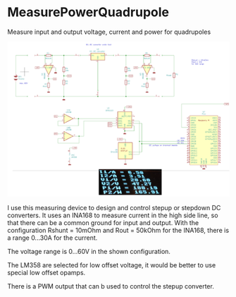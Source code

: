 # MeasurePowerQuadrupole
Measure input and output voltage, current and power for quadrupoles

![Picture](/measure_quadrupole.png)

I use this measuring device to design and control stepup or stepdown DC converters.
It uses an INA168 to measure current in the high side line, so that there can be a common ground for input and output.
With the configuration Rshunt = 10mOhm and Rout = 50kOhm for the INA168, there is a range 0...30A for the current.

The voltage range is 0...60V in the shown configuration.

The LM358 are selected for low offset voltage, it would be better to use special low offset opamps.

There is a PWM output that can b used to control the stepup converter.



